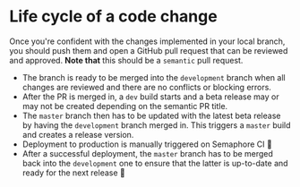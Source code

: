 # Life cycle of a code change
Once you're confident with the changes implemented in your local branch, you should push them and open a GitHub pull request that can be reviewed and approved. **Note that** this should be a `semantic` pull request. 

* The branch is ready to be merged into the `development` branch when all changes are reviewed and there are no conflicts or blocking errors. 
* After the PR is merged in, a `dev` build starts and a beta release may or may not be created depending on the semantic PR title.
* The `master` branch then has to be updated with the latest beta release by having the `development` branch merged in. This triggers a `master` build and creates a release version.
* Deployment to production is manually triggered on Semaphore CI 🚦 
* After a successful deployment, the `master` branch has to be merged back into the `development` one to ensure that the latter is up-to-date and ready for the next release 🚀